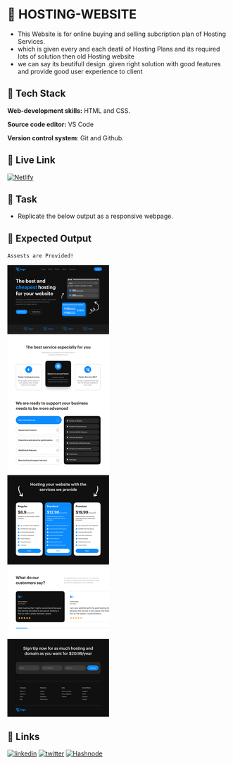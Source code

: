 # 🔗 HOSTING-WEBSITE

- This Website is for online buying and selling subcription plan of Hosting Services.
- which is given every and each deatil of Hosting Plans and its required lots of solution then old Hosting website
- we can say its beutifull design .given right solution with good features and provide good user experience to client


## 🔗 Tech Stack

**Web-development skills:** HTML and CSS.

**Source code editor:** VS Code

**Version control system**: Git and Github.

## 🔗 Live Link
 [![Netlify](https://img.shields.io/badge/netlify-%23000000.svg?style=for-the-badge&logo=netlify&logoColor=#00C7B7)](https://hosting-site-dj.netlify.app)


## 🔗 Task
- Replicate the below output as a responsive webpage.

## 🔗 Expected Output

`Assests are Provided!`

<img src="Hosting Landing Page.png">

## 🔗 Links

[![linkedin](https://img.shields.io/badge/linkedin-0A66C2?style=for-the-badge&logo=linkedin&logoColor=white)](https://www.linkedin.com/in/dipesh-joshi-2512a2162/)
[![twitter](https://img.shields.io/badge/twitter-1DA1F2?style=for-the-badge&logo=twitter&logoColor=white)](https://twitter.com/DipeshJ2310)
[![Hashnode](https://img.shields.io/badge/Hashnode-2962FF?style=for-the-badge&logo=hashnode&logoColor=white)](https://dipeshjoshi4.hashnode.dev/)
